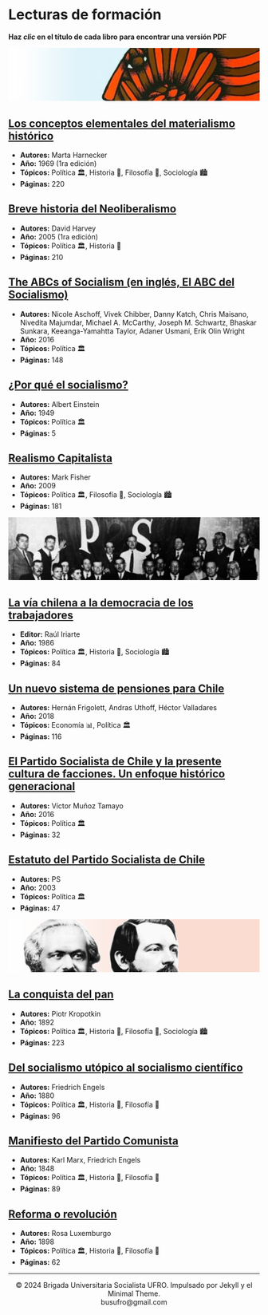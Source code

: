 # Lecturas de formación

**Haz _clic_ en el título de cada libro para encontrar una versión PDF**

<!-- - Política 🏛️
- Economía 📊
- Medio ambiente 🌱
- Género ♀️
- Historia 📜
- Filosofía 💭
- Sociología 🏙 -->

![](images/conceptos.png)

## [Los conceptos elementales del materialismo histórico](https://www.proletarios.org/books/Harnecker-Conceptos_elementales_del_materialismo_historico.pdf)
- **Autores:** Marta Harnecker
- **Año:** 1969 (1ra edición)
- **Tópicos:** Política 🏛️, Historia 📜, Filosofía 💭, Sociología 🏙
- **Páginas:** 220

## [Breve historia del Neoliberalismo](https://www.cntchile.cl/assets/breve-historia-del-neoliberalismo-de-david-harvey.pdf)
- **Autores:** David Harvey
- **Año:** 2005 (1ra edición)
- **Tópicos:** Política 🏛️, Historia 📜
- **Páginas:** 210

## [The ABCs of Socialism (en inglés, El ABC del Socialismo)](https://s3.jacobinmag.com/issues/jacobin-abcs.pdf)
- **Autores:** Nicole Aschoff, Vivek Chibber, Danny Katch, Chris Maisano, Nivedita Majumdar, Michael A. McCarthy, Joseph M. Schwartz, Bhaskar Sunkara, Keeanga-Yamahtta Taylor, Adaner Usmani, Erik Olin Wright
- **Año:** 2016
- **Tópicos:** Política 🏛️
- **Páginas:** 148

## [¿Por qué el socialismo?](http://scielo.sld.cu/pdf/rcsp/v42n2/spu18216.pdf)
- **Autores:** Albert Einstein
- **Año:** 1949
- **Tópicos:** Política 🏛️
- **Páginas:** 5

## [Realismo Capitalista](http://comunizar.com.ar/wp-content/uploads/Fisher-Mark-Realismo-Capitalista.pdf)
- **Autores:** Mark Fisher
- **Año:** 2009
- **Tópicos:** Política 🏛️, Filosofía 💭, Sociología 🏙
- **Páginas:** 181

![](images/ps_chile.png)

## [La vía chilena a la democracia de los trabajadores](https://www.socialismo-chileno.org/PS/ES/Tomo_5_6_86/Tomo_5_6_86.html#page=1)
- **Editor:** Raúl Iriarte
- **Año:** 1986
- **Tópicos:** Política 🏛️, Historia 📜, Sociología 🏙
- **Páginas:** 84

## [Un nuevo sistema de pensiones para Chile](https://institutoigualdad.cl/wp-content/uploads/2018/09/Libro-final.pdf)
- **Autores:** Hernán Frigolett, Andras Uthoff, Héctor Valladares
- **Año:** 2018
- **Tópicos:** Economía 📊, Política 🏛️
- **Páginas:** 116

## [El Partido Socialista de Chile y la presente cultura de facciones. Un enfoque histórico generacional](docs/PS_Lotes.pdf)
- **Autores:** Víctor Muñoz Tamayo
- **Año:** 2016
- **Tópicos:** Política 🏛️
- **Páginas:** 32

## [Estatuto del Partido Socialista de Chile](docs/Estatuto_PartidoSocialista_de_Chile.pdf)
- **Autores:** PS
- **Año:** 2003
- **Tópicos:** Política 🏛️
- **Páginas:** 47

![](images/marx_engels.png)

## [La conquista del pan](https://proletarios.org/books/Kropotkin-La_Conquista_del_pan.pdf)
- **Autores:** Piotr Kropotkin
- **Año:** 1892
- **Tópicos:** Política 🏛️, Historia 📜, Filosofía 💭, Sociología 🏙
- **Páginas:** 223

## [Del socialismo utópico al socialismo científico](https://www.fundacionfedericoengels.net/images/PDF/engels_socialismo_utopico.pdf)
- **Autores:** Friedrich Engels
- **Año:** 1880
- **Tópicos:** Política 🏛️, Historia 📜, Filosofía 💭
- **Páginas:** 96

## [Manifiesto del Partido Comunista](https://www.proletarios.org/books/Marx-Engels-Manifiesto_Comunista.pdf)
- **Autores:** Karl Marx, Friedrich Engels
- **Año:** 1848
- **Tópicos:** Política 🏛️, Historia 📜, Filosofía 💭
- **Páginas:** 89

## [Reforma o revolución](https://www.marxists.org/espanol/luxem/01Reformaorevolucion_0.pdf)
- **Autores:** Rosa Luxemburgo
- **Año:** 1898
- **Tópicos:** Política 🏛️, Historia 📜, Filosofía 💭
- **Páginas:** 62

---
<center>© 2024 Brigada Universitaria Socialista UFRO. Impulsado por Jekyll y el Minimal Theme.</center>
<center>busufro@gmail.com</center>
